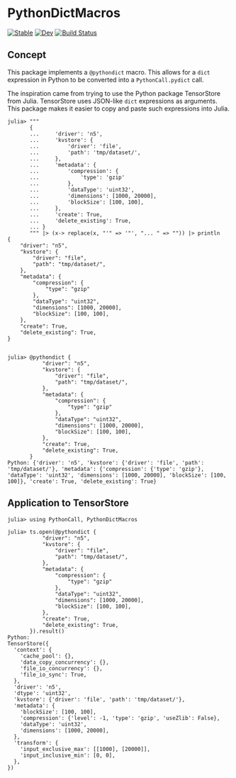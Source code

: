 # PythonDictMacros

[![Stable](https://img.shields.io/badge/docs-stable-blue.svg)](https://mkitti.github.io/PythonDictMacros.jl/stable/)
[![Dev](https://img.shields.io/badge/docs-dev-blue.svg)](https://mkitti.github.io/PythonDictMacros.jl/dev/)
[![Build Status](https://github.com/mkitti/PythonDictMacros.jl/actions/workflows/CI.yml/badge.svg?branch=main)](https://github.com/mkitti/PythonDictMacros.jl/actions/workflows/CI.yml?query=branch%3Amain)

## Concept

This package implements a `@pythondict` macro. This allows for a `dict` expression in Python to be converted into a `PythonCall.pydict` call.

The inspiration came from trying to use the Python package TensorStore from Julia. TensorStore uses JSON-like `dict` expressions as arguments. This package makes it easier to copy and paste such expressions into Julia.

```julia-repl
julia> """
       {
       ...     'driver': 'n5',
       ...     'kvstore': {
       ...         'driver': 'file',
       ...         'path': 'tmp/dataset/',
       ...     },
       ...     'metadata': {
       ...         'compression': {
       ...             'type': 'gzip'
       ...         },
       ...         'dataType': 'uint32',
       ...         'dimensions': [1000, 20000],
       ...         'blockSize': [100, 100],
       ...     },
       ...     'create': True,
       ...     'delete_existing': True,
       ... }
       """ |> (x-> replace(x, "'" => '"', "... " => "")) |> println
{
    "driver": "n5",
    "kvstore": {
        "driver": "file",
        "path": "tmp/dataset/",
    },
    "metadata": {
        "compression": {
            "type": "gzip"
        },
        "dataType": "uint32",
        "dimensions": [1000, 20000],
        "blockSize": [100, 100],
    },
    "create": True,
    "delete_existing": True,
}


julia> @pythondict {
           "driver": "n5",
           "kvstore": {
               "driver": "file",
               "path": "tmp/dataset/",
           },
           "metadata": {
               "compression": {
                   "type": "gzip"
               },
               "dataType": "uint32",
               "dimensions": [1000, 20000],
               "blockSize": [100, 100],
           },
           "create": True,
           "delete_existing": True,
       }
Python: {'driver': 'n5', 'kvstore': {'driver': 'file', 'path': 'tmp/dataset/'}, 'metadata': {'compression': {'type': 'gzip'}, 'dataType': 'uint32', 'dimensions': [1000, 20000], 'blockSize': [100, 100]}, 'create': True, 'delete_existing': True}
```

## Application to TensorStore

```julia-repl
julia> using PythonCall, PythonDictMacros

julia> ts.open(@pythondict {
           "driver": "n5",
           "kvstore": {
               "driver": "file",
               "path": "tmp/dataset/",
           },
           "metadata": {
               "compression": {
                   "type": "gzip"
               },
               "dataType": "uint32",
               "dimensions": [1000, 20000],
               "blockSize": [100, 100],
           },
           "create": True,
           "delete_existing": True,
       }).result()
Python:
TensorStore({
  'context': {
    'cache_pool': {},
    'data_copy_concurrency': {},
    'file_io_concurrency': {},
    'file_io_sync': True,
  },
  'driver': 'n5',
  'dtype': 'uint32',
  'kvstore': {'driver': 'file', 'path': 'tmp/dataset/'},
  'metadata': {
    'blockSize': [100, 100],
    'compression': {'level': -1, 'type': 'gzip', 'useZlib': False},
    'dataType': 'uint32',
    'dimensions': [1000, 20000],
  },
  'transform': {
    'input_exclusive_max': [[1000], [20000]],
    'input_inclusive_min': [0, 0],
  },
})
```

